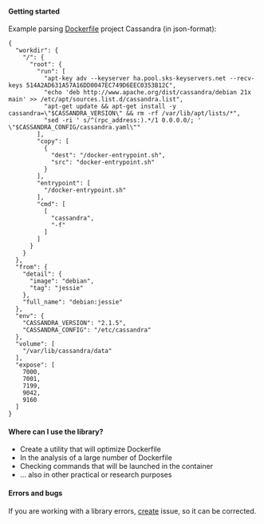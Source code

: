 #### Getting started

Example parsing [Dockerfile](https://github.com/docker-library/cassandra/blob/master/2.1/Dockerfile) project Cassandra (in json-format):

    {
      "workdir": {
        "/": {
          "root": {
            "run": [
              "apt-key adv --keyserver ha.pool.sks-keyservers.net --recv-keys 514A2AD631A57A16DD0047EC749D6EEC0353B12C",
              "echo 'deb http://www.apache.org/dist/cassandra/debian 21x main' >> /etc/apt/sources.list.d/cassandra.list",
              "apt-get update && apt-get install -y cassandra=\"$CASSANDRA_VERSION\" && rm -rf /var/lib/apt/lists/*",
              "sed -ri ' s/^(rpc_address:).*/1 0.0.0.0/; ' \"$CASSANDRA_CONFIG/cassandra.yaml\""
            ],
            "copy": [
              {
                "dest": "/docker-entrypoint.sh",
                "src": "docker-entrypoint.sh"
              }
            ],
            "entrypoint": [
              "/docker-entrypoint.sh"
            ],
            "cmd": [
              [
                "cassandra",
                "-f"
              ]
            ]
          }
        }
      },
      "from": {
        "detail": {
          "image": "debian",
          "tag": "jessie"
        },
        "full_name": "debian:jessie"
      },
      "env": {
        "CASSANDRA_VERSION": "2.1.5",
        "CASSANDRA_CONFIG": "/etc/cassandra"
      },
      "volume": [
        "/var/lib/cassandra/data"
      ],
      "expose": [
        7000,
        7001,
        7199,
        9042,
        9160
      ]
    }

#### Where can I use the library?

* Create a utility that will optimize Dockerfile
* In the analysis of a large number of Dockerfile
* Checking commands that will be launched in the container
* ... also in other practical or research purposes

#### Errors and bugs

If you are working with a library errors, [create](https://github.com/eg0r/dockerfile-parser/issues/new) issue, so it can be corrected.